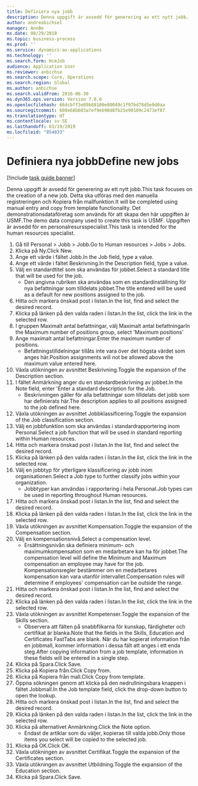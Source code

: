 ```yaml
---
title: Definiera nya jobb
description: Denna uppgift är avsedd för generering av ett nytt jobb.
author: andreabichsel
manager: AnnBe
ms.date: 08/29/2018
ms.topic: business-process
ms.prod: ''
ms.service: dynamics-ax-applications
ms.technology: ''
ms.search.form: HcmJob
audience: Application User
ms.reviewer: anbichse
ms.search.scope: Core, Operations
ms.search.region: Global
ms.author: anbichse
ms.search.validFrom: 2016-06-30
ms.dyn365.ops.version: Version 7.0.0
ms.openlocfilehash: 66dcbff3e89b88100e80049c1f97bd78d5e9d0aa
ms.sourcegitcommit: 608e68b603afef9eb98d8fb25e90109c2473ef87
ms.translationtype: HT
ms.contentlocale: sv-SE
ms.lasthandoff: 03/19/2019
ms.locfileid: "854833"
---
```

# <a name="define-new-jobs"></a><span data-ttu-id="4138f-103">Definiera nya jobb</span><span class="sxs-lookup"><span data-stu-id="4138f-103">Define new jobs</span></span>

[!include [task guide banner](../../includes/task-guide-banner.md)]

<span data-ttu-id="4138f-104">Denna uppgift är avsedd för generering av ett nytt jobb.</span><span class="sxs-lookup"><span data-stu-id="4138f-104">This task focuses on the creation of a new job.</span></span> <span data-ttu-id="4138f-105">Detta ska utföras med den manuella registreringen och Kopiera från mallfunktion.</span><span class="sxs-lookup"><span data-stu-id="4138f-105">It will be completed using manual entry and copy from template functionality.</span></span> <span data-ttu-id="4138f-106">Det demonstrationsdataföretag som används för att skapa den här uppgiften är USMF.</span><span class="sxs-lookup"><span data-stu-id="4138f-106">The demo data company used to create this task is USMF.</span></span> <span data-ttu-id="4138f-107">Uppgiften är avsedd för en personalresursspecialist.</span><span class="sxs-lookup"><span data-stu-id="4138f-107">This task is intended for the human resources specialist.</span></span>

1. <span data-ttu-id="4138f-108">Gå till Personal > Jobb > Jobb.</span><span class="sxs-lookup"><span data-stu-id="4138f-108">Go to Human resources > Jobs > Jobs.</span></span>
2. <span data-ttu-id="4138f-109">Klicka på Ny.</span><span class="sxs-lookup"><span data-stu-id="4138f-109">Click New.</span></span>
3. <span data-ttu-id="4138f-110">Ange ett värde i fältet Jobb.</span><span class="sxs-lookup"><span data-stu-id="4138f-110">In the Job field, type a value.</span></span>
4. <span data-ttu-id="4138f-111">Ange ett värde i fältet Beskrivning.</span><span class="sxs-lookup"><span data-stu-id="4138f-111">In the Description field, type a value.</span></span>
5. <span data-ttu-id="4138f-112">Välj en standardtitel som ska användas för jobbet.</span><span class="sxs-lookup"><span data-stu-id="4138f-112">Select a standard title that will be used for the job.</span></span> 
    * <span data-ttu-id="4138f-113">Den angivna rubriken ska användas som en standardinställning för nya befattningar som tilldelats jobbet.</span><span class="sxs-lookup"><span data-stu-id="4138f-113">The title entered will be used as a default for new positions assigned to the job.</span></span>  
6. <span data-ttu-id="4138f-114">Hitta och markera önskad post i listan.</span><span class="sxs-lookup"><span data-stu-id="4138f-114">In the list, find and select the desired record.</span></span>
7. <span data-ttu-id="4138f-115">Klicka på länken på den valda raden i listan.</span><span class="sxs-lookup"><span data-stu-id="4138f-115">In the list, click the link in the selected row.</span></span>
8. <span data-ttu-id="4138f-116">I gruppen Maximalt antal befattningar, välj Maximalt antal befattningar</span><span class="sxs-lookup"><span data-stu-id="4138f-116">In the Maximum number of positions group, select 'Maximum positions'</span></span>
9. <span data-ttu-id="4138f-117">Ange maximalt antal befattningar.</span><span class="sxs-lookup"><span data-stu-id="4138f-117">Enter the maximum number of positions.</span></span> 
    * <span data-ttu-id="4138f-118">Befattningstilldelningar tillåts inte vara över det högsta värdet som anges här.</span><span class="sxs-lookup"><span data-stu-id="4138f-118">Position assignments will not be allowed above the maximum value entered here.</span></span>  
10. <span data-ttu-id="4138f-119">Växla utökningen av avsnittet Beskrivning.</span><span class="sxs-lookup"><span data-stu-id="4138f-119">Toggle the expansion of the Description section.</span></span>
11. <span data-ttu-id="4138f-120">I fältet Anmärkning anger du en standardbeskrivning av jobbet.</span><span class="sxs-lookup"><span data-stu-id="4138f-120">In the Note field, enter 'Enter a standard description for the Job.</span></span>
    * <span data-ttu-id="4138f-121">Beskrivningen gäller för alla befattningar som tilldelats det jobb som har definierats här.</span><span class="sxs-lookup"><span data-stu-id="4138f-121">The description applies to all positions assigned to the job defined here.</span></span>  
12. <span data-ttu-id="4138f-122">Växla utökningen av avsnittet Jobbklassificering.</span><span class="sxs-lookup"><span data-stu-id="4138f-122">Toggle the expansion of the Job classification section.</span></span>
13. <span data-ttu-id="4138f-123">Välj en jobbfunktion som ska användas i standardrapportering inom Personal.</span><span class="sxs-lookup"><span data-stu-id="4138f-123">Select a job function that will be used in standard reporting within Human resources.</span></span>
14. <span data-ttu-id="4138f-124">Hitta och markera önskad post i listan.</span><span class="sxs-lookup"><span data-stu-id="4138f-124">In the list, find and select the desired record.</span></span>
15. <span data-ttu-id="4138f-125">Klicka på länken på den valda raden i listan.</span><span class="sxs-lookup"><span data-stu-id="4138f-125">In the list, click the link in the selected row.</span></span>
16. <span data-ttu-id="4138f-126">Välj en jobbtyp för ytterligare klassificering av jobb inom organisationen.</span><span class="sxs-lookup"><span data-stu-id="4138f-126">Select a Job type to further classify jobs within your organization.</span></span> 
    * <span data-ttu-id="4138f-127">Jobbtyper kan användas i rapportering i hela Personal.</span><span class="sxs-lookup"><span data-stu-id="4138f-127">Job types can be used in reporting throughout Human resources.</span></span>  
17. <span data-ttu-id="4138f-128">Hitta och markera önskad post i listan.</span><span class="sxs-lookup"><span data-stu-id="4138f-128">In the list, find and select the desired record.</span></span>
18. <span data-ttu-id="4138f-129">Klicka på länken på den valda raden i listan.</span><span class="sxs-lookup"><span data-stu-id="4138f-129">In the list, click the link in the selected row.</span></span>
19. <span data-ttu-id="4138f-130">Växla utökningen av avsnittet Kompensation.</span><span class="sxs-lookup"><span data-stu-id="4138f-130">Toggle the expansion of the Compensation section.</span></span>
20. <span data-ttu-id="4138f-131">Välj en kompensationsnivå.</span><span class="sxs-lookup"><span data-stu-id="4138f-131">Select a compensation level.</span></span>
    * <span data-ttu-id="4138f-132">Ersättningsnivån ska definiera minimum- och maximumkompensation som en medarbetare kan ha för jobbet.</span><span class="sxs-lookup"><span data-stu-id="4138f-132">The compensation level will define the Minimum and Maximum compensation an employee may have for the job.</span></span> <span data-ttu-id="4138f-133">Kompensationsregler bestämmer om en medarbetares kompensation kan vara utanför intervallet.</span><span class="sxs-lookup"><span data-stu-id="4138f-133">Compensation rules will determine if employees' compensation can be outside the range.</span></span>  
21. <span data-ttu-id="4138f-134">Hitta och markera önskad post i listan.</span><span class="sxs-lookup"><span data-stu-id="4138f-134">In the list, find and select the desired record.</span></span>
22. <span data-ttu-id="4138f-135">Klicka på länken på den valda raden i listan.</span><span class="sxs-lookup"><span data-stu-id="4138f-135">In the list, click the link in the selected row.</span></span>
23. <span data-ttu-id="4138f-136">Växla utökningen av avsnittet Kompetenser.</span><span class="sxs-lookup"><span data-stu-id="4138f-136">Toggle the expansion of the Skills section.</span></span>
    * <span data-ttu-id="4138f-137">Observera att fälten på snabbflikarna för kunskap, färdigheter och certifikat är blanka.</span><span class="sxs-lookup"><span data-stu-id="4138f-137">Note that the fields in the Skills, Education and Certificates FastTabs are blank.</span></span> <span data-ttu-id="4138f-138">När du har kopierat information från en jobbmall, kommer information i dessa fält att anges i ett enda steg.</span><span class="sxs-lookup"><span data-stu-id="4138f-138">After copying information from a job template, information in these fields will be entered in a single step.</span></span>   
24. <span data-ttu-id="4138f-139">Klicka på Spara.</span><span class="sxs-lookup"><span data-stu-id="4138f-139">Click Save.</span></span>
25. <span data-ttu-id="4138f-140">Klicka på Kopiera från.</span><span class="sxs-lookup"><span data-stu-id="4138f-140">Click Copy from.</span></span>
26. <span data-ttu-id="4138f-141">Klicka på Kopiera från mall.</span><span class="sxs-lookup"><span data-stu-id="4138f-141">Click Copy from template.</span></span>
27. <span data-ttu-id="4138f-142">Öppna sökningen genom att klicka på den nedrullningsbara knappen i fältet Jobbmall.</span><span class="sxs-lookup"><span data-stu-id="4138f-142">In the Job template field, click the drop-down button to open the lookup.</span></span>
28. <span data-ttu-id="4138f-143">Hitta och markera önskad post i listan.</span><span class="sxs-lookup"><span data-stu-id="4138f-143">In the list, find and select the desired record.</span></span>
29. <span data-ttu-id="4138f-144">Klicka på länken på den valda raden i listan.</span><span class="sxs-lookup"><span data-stu-id="4138f-144">In the list, click the link in the selected row.</span></span>
30. <span data-ttu-id="4138f-145">Klicka på alternativet Anmärkning.</span><span class="sxs-lookup"><span data-stu-id="4138f-145">Click the Note option.</span></span>
    * <span data-ttu-id="4138f-146">Endast de artiklar som du väljer, kopieras till valda jobb.</span><span class="sxs-lookup"><span data-stu-id="4138f-146">Only those items you select will be copied to the selected job.</span></span>    
31. <span data-ttu-id="4138f-147">Klicka på OK.</span><span class="sxs-lookup"><span data-stu-id="4138f-147">Click OK.</span></span>
32. <span data-ttu-id="4138f-148">Växla utökningen av avsnittet Certifikat.</span><span class="sxs-lookup"><span data-stu-id="4138f-148">Toggle the expansion of the Certificates section.</span></span>
33. <span data-ttu-id="4138f-149">Växla utökningen av avsnittet Utbildning.</span><span class="sxs-lookup"><span data-stu-id="4138f-149">Toggle the expansion of the Education section.</span></span>
34. <span data-ttu-id="4138f-150">Klicka på Spara.</span><span class="sxs-lookup"><span data-stu-id="4138f-150">Click Save.</span></span>

